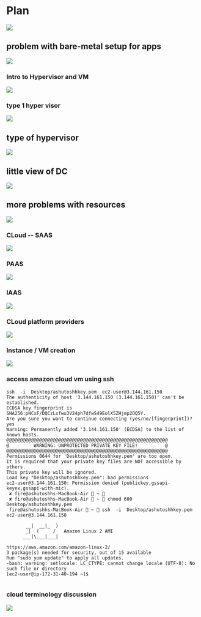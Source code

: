# Plan 

<img src="plan.png">

## problem with bare-metal setup for apps

<img src="bare.png">


### Intro to Hypervisor and VM 

<img src="hyper.png">

### type 1 hyper visor 

<img src="t1.png">

## type of hypervisor 

<img src="hypert.png">

## little view of DC 

<img src="dc.png">

## more problems with resources 

<img src="prob1.png">

### CLoud -- SAAS 

<img src="saas.png">


### PAAS

<img src="paas.png">

### IAAS 

<img src="iaas.png">

### CLoud platform providers

<img src="pro.png">

### Instance / VM creation 

<img src="vm.png">

### access amazon cloud vm using ssh 

```
ssh  -i  Desktop/ashutoshhkey.pem  ec2-user@3.144.161.150
The authenticity of host '3.144.161.150 (3.144.161.150)' can't be established.
ECDSA key fingerprint is SHA256:pNCxF/DQCzLxfwu3V24ph7dfwS49EolX5ZHjmp2OQ5Y.
Are you sure you want to continue connecting (yes/no/[fingerprint])? yes
Warning: Permanently added '3.144.161.150' (ECDSA) to the list of known hosts.
@@@@@@@@@@@@@@@@@@@@@@@@@@@@@@@@@@@@@@@@@@@@@@@@@@@@@@@@@@@
@         WARNING: UNPROTECTED PRIVATE KEY FILE!          @
@@@@@@@@@@@@@@@@@@@@@@@@@@@@@@@@@@@@@@@@@@@@@@@@@@@@@@@@@@@
Permissions 0644 for 'Desktop/ashutoshhkey.pem' are too open.
It is required that your private key files are NOT accessible by others.
This private key will be ignored.
Load key "Desktop/ashutoshhkey.pem": bad permissions
ec2-user@3.144.161.150: Permission denied (publickey,gssapi-keyex,gssapi-with-mic).
 ✘ fire@ashutoshhs-MacBook-Air  ~  
 ✘ fire@ashutoshhs-MacBook-Air  ~  chmod 600  Desktop/ashutoshhkey.pem 
 fire@ashutoshhs-MacBook-Air  ~  ssh  -i  Desktop/ashutoshhkey.pem  ec2-user@3.144.161.150

       __|  __|_  )
       _|  (     /   Amazon Linux 2 AMI
      ___|\___|___|

https://aws.amazon.com/amazon-linux-2/
3 package(s) needed for security, out of 15 available
Run "sudo yum update" to apply all updates.
-bash: warning: setlocale: LC_CTYPE: cannot change locale (UTF-8): No such file or directory
[ec2-user@ip-172-31-40-194 ~]$ 


```

###  cloud terminology discussion 

<img src="cloudterm.png">



